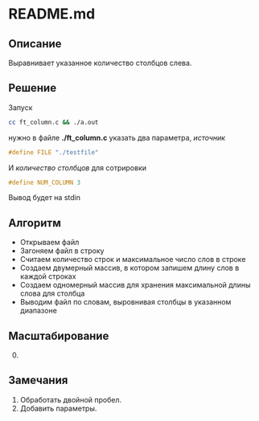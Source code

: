 # README.md

## Описание

Выравнивает указанное количество столбцов слева.

## Решение
Запуск
```bash
cc ft_column.c && ./a.out
```
нужно в файле **./ft_column.c** указать два параметра, _источник_

```c
#define FILE "./testfile"
```
И _количество столбцов_ для сотрировки

```c
#define NUM_COLUMN 3
```

Вывод будет на stdin

## Алгоритм

- Открываем файл
- Загоняем файл в строку
- Считаем количество строк и максимальное число слов в строке
- Создаем двумерный массив, в котором запишем длину слов в каждой строках
- Создаем одномерный массив для хранения максимальной длины слова для столбца
- Выводим файл по словам, выровнивая столбцы в указанном диапазоне

## Масштабирование

0.

## Замечания 

1. Обработать двойной пробел.
2. Добавить параметры.
